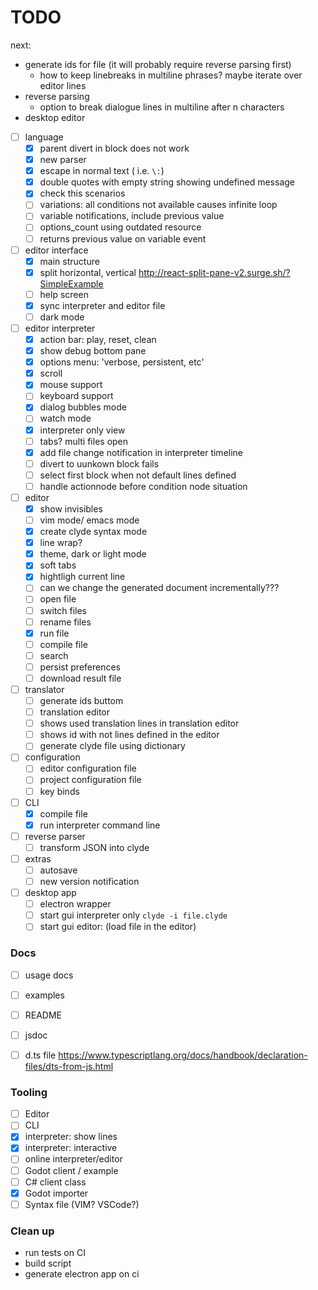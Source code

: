 # TODO

next:
- generate ids for file (it will probably require reverse parsing first)
    - how to keep linebreaks in multiline phrases? maybe iterate over editor lines
- reverse parsing
    - option to break dialogue lines in multiline after n characters
- desktop editor

- [ ] language
    - [x] parent divert in block does not work
    - [x] new parser
    - [x] escape in normal text ( i.e. `\:`)
    - [x] double quotes with empty string showing undefined message
    - [x] check this scenarios
    - [ ] variations: all conditions not available causes infinite loop
    - [ ] variable notifications, include previous value
    - [ ] options_count using outdated resource
    - [ ] returns previous value on variable event
- [ ] editor interface
    - [x] main structure
    - [x] split horizontal, vertical http://react-split-pane-v2.surge.sh/?SimpleExample
    - [ ] help screen
    - [x] sync interpreter and editor file
    - [ ] dark mode
- [ ] editor interpreter
    - [x] action bar: play, reset, clean
    - [x] show debug bottom pane
    - [x] options menu: 'verbose, persistent, etc'
    - [x] scroll
    - [x] mouse support
    - [ ] keyboard support
    - [x] dialog bubbles mode
    - [ ] watch mode
    - [x] interpreter only view
    - [ ] tabs? multi files open
    - [x] add file change notification in interpreter timeline
    - [ ] divert to uunkown block fails
    - [ ] select first block when not default lines defined
    - [ ] handle actionnode before condition node situation
- [ ] editor
    - [x] show invisibles
    - [ ] vim mode/ emacs mode
    - [x] create clyde syntax mode
    - [x] line wrap?
    - [x] theme, dark or light mode
    - [x] soft tabs
    - [x] hightligh current line
    - [ ] can we change the generated document incrementally???
    - [ ] open file
    - [ ] switch files
    - [ ] rename files
    - [x] run file
    - [ ] compile file
    - [ ] search
    - [ ] persist preferences
    - [ ] download result file
- [ ] translator
    - [ ] generate ids buttom
    - [ ] translation editor
    - [ ] shows used translation lines in translation editor
    - [ ] shows id with not lines defined in the editor
    - [ ] generate clyde file using dictionary
- [ ] configuration
    - [ ] editor configuration file
    - [ ] project configuration file
    - [ ] key binds
- [ ] CLI
    - [x] compile file
    - [x] run interpreter command line
- [ ] reverse parser
    - [ ] transform JSON into clyde
- [ ] extras
    - [ ] autosave
    - [ ] new version notification
- [ ]  desktop app
    - [ ] electron wrapper
    - [ ] start gui interpreter only `clyde -i file.clyde`
    - [ ] start gui editor: (load file in the editor)

### Docs
- [ ] usage docs
- [ ] examples
- [ ] README
- [ ] jsdoc
- [ ] d.ts file https://www.typescriptlang.org/docs/handbook/declaration-files/dts-from-js.html


### Tooling

- [ ] Editor
- [ ] CLI
- [x] interpreter: show lines
- [x] interpreter: interactive
- [ ] online interpreter/editor
- [ ] Godot client / example
- [ ] C# client class
- [x] Godot importer
- [ ] Syntax file (VIM? VSCode?)

### Clean up
- run tests on CI
- build script
- generate electron app on ci
